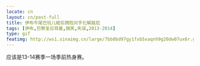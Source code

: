 ```yaml
---
locate: cn
layout: cn/post-full
title: 伊布牛尾巴玩儿砸后拥抱对手化解尴尬
tags: [伊布,巴黎圣日耳曼,搞笑,失误,2013-2014]
type: gif
featimg: http://ws1.sinaimg.cn/large/7bb8bd97gy1fxb5xaqnh9g20dw07ux6r.gif
---
```


应该是13-14赛季一场季前热身赛。